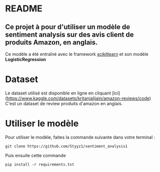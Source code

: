 # README
## Ce projet à pour d'utiliser un modèle de sentiment analysis sur des avis client de produits Amazon, en anglais.
Ce modèle a été entraîné avec le framework [scikitlearn](https://scikit-learn.org/stable/) et son modèle __LogisticRegression__
# Dataset
Le dataset utilisé est disponible en ligne en cliquant [ici]
(https://www.kaggle.com/datasets/kritanjalijain/amazon-reviews/code)
C'est un dataset de review produits d'amazon en anglais.
# Utiliser le modèle 
Pour utiliser le modèle, faites la commande suivante dans votre terminal : 
```
git clone https://github.com/Styyz1/sentiment_analysis1
```
Puis ensuite cette commande 
```
pip install -r requirements.txt
```


